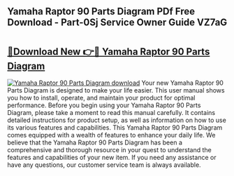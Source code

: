 ## Yamaha Raptor 90 Parts Diagram PDf Free Download - Part-0Sj Service Owner Guide VZ7aG

# <h2><a href="http://dfnjizj.blite.top/?on=Yamaha+Raptor+90+Parts+Diagram">🔗Download New 👉🔴 Yamaha Raptor 90 Parts Diagram</a></h2>

[![Yamaha Raptor 90 Parts Diagram download](https://i.imgur.com/lujVjoI.png)](http://dfnjizj.blite.top/?on=Yamaha+Raptor+90+Parts+Diagram)
Your new Yamaha Raptor 90 Parts Diagram is designed to make your life easier. This user manual shows you how to install, operate, and maintain your product for optimal performance. Before you begin using your Yamaha Raptor 90 Parts Diagram, please take a moment to read this manual carefully. It contains detailed instructions for product setup, as well as information on how to use its various features and capabilities. This Yamaha Raptor 90 Parts Diagram comes equipped with a wealth of features to enhance your daily life. We believe that the Yamaha Raptor 90 Parts Diagram has been a comprehensive and thorough resource in your quest to understand the features and capabilities of your new item. If you need any assistance or have any questions, our customer service team is always available.
